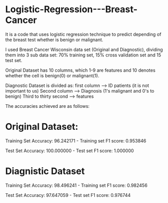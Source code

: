 # Logistic-Regression---Breast-Cancer

It is a code that uses logistic regression technique to predict depending of the breast test whether is benign or malignant.

I used Breast Cancer Wisconsin data set (Original and Diagnostic), dividing them into 3 sub data set: 70% training set, 15% cross validation set and 15 test set.

Original Dataset has 10 columns, which 1-9 are features and 10 denotes whether the cell is benign(0) or malignant(1).

Diagnostic Dataset is divided as: 
first column --> ID patients (it is not important to us)
Second column --> Diagnosis (1's malignant and 0's to benign)
Third to thirty second --> features

The accuracies achieved are as follows:

# Original Dataset:
Training Set Accuracy: 96.242171 - Training set F1 score: 0.953846

Test Set Accuracy: 100.000000 - Test set F1 score: 1.000000

# Diagnistic Dataset
Training Set Accuracy: 98.496241 - Training set F1 score: 0.982456

Test Set Accuracy: 97.647059 - Test set F1 score: 0.976744

